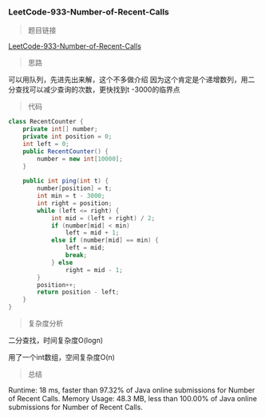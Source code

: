 ### LeetCode-933-Number-of-Recent-Calls

> 题目链接

[LeetCode-933-Number-of-Recent-Calls](https://leetcode.com/problems/number-of-recent-calls/)

> 思路

可以用队列，先进先出来解，这个不多做介绍
因为这个肯定是个递增数列，用二分查找可以减少查询的次数，更快找到t -3000的临界点

> 代码

```java
class RecentCounter {
    private int[] number;
	private int position = 0;
    int left = 0;
    public RecentCounter() {
        number = new int[10000];
    }
    
    public int ping(int t) {
        number[position] = t;
		int min = t - 3000;
		int right = position;
		while (left <= right) {
			int mid = (left + right) / 2;
			if (number[mid] < min)
				left = mid + 1;
			else if (number[mid] == min) {
				left = mid;
				break;
			} else
				right = mid - 1;
		}
		position++;
		return position - left;
    }
}
```

> 复杂度分析

二分查找，时间复杂度O(logn)

用了一个int数组，空间复杂度O(n)

> 总结

Runtime: 18 ms, faster than 97.32% of Java online submissions for Number of Recent Calls.
Memory Usage: 48.3 MB, less than 100.00% of Java online submissions for Number of Recent Calls.
